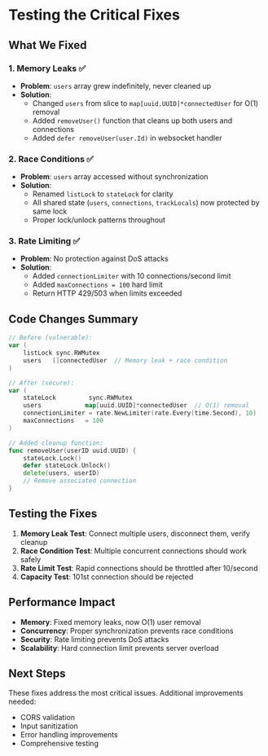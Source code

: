 # Testing the Critical Fixes

## What We Fixed

### 1. Memory Leaks ✅
- **Problem**: `users` array grew indefinitely, never cleaned up
- **Solution**: 
  - Changed `users` from slice to `map[uuid.UUID]*connectedUser` for O(1) removal
  - Added `removeUser()` function that cleans up both users and connections
  - Added `defer removeUser(user.Id)` in websocket handler

### 2. Race Conditions ✅
- **Problem**: `users` array accessed without synchronization
- **Solution**:
  - Renamed `listLock` to `stateLock` for clarity
  - All shared state (`users`, `connections`, `trackLocals`) now protected by same lock
  - Proper lock/unlock patterns throughout

### 3. Rate Limiting ✅
- **Problem**: No protection against DoS attacks
- **Solution**:
  - Added `connectionLimiter` with 10 connections/second limit
  - Added `maxConnections = 100` hard limit
  - Return HTTP 429/503 when limits exceeded

## Code Changes Summary

```go
// Before (vulnerable):
var (
    listLock sync.RWMutex
    users   []connectedUser  // Memory leak + race condition
)

// After (secure):
var (
    stateLock         sync.RWMutex
    users            map[uuid.UUID]*connectedUser  // O(1) removal
    connectionLimiter = rate.NewLimiter(rate.Every(time.Second), 10)
    maxConnections   = 100
)

// Added cleanup function:
func removeUser(userID uuid.UUID) {
    stateLock.Lock()
    defer stateLock.Unlock()
    delete(users, userID)
    // Remove associated connection
}
```

## Testing the Fixes

1. **Memory Leak Test**: Connect multiple users, disconnect them, verify cleanup
2. **Race Condition Test**: Multiple concurrent connections should work safely
3. **Rate Limit Test**: Rapid connections should be throttled after 10/second
4. **Capacity Test**: 101st connection should be rejected

## Performance Impact

- **Memory**: Fixed memory leaks, now O(1) user removal
- **Concurrency**: Proper synchronization prevents race conditions
- **Security**: Rate limiting prevents DoS attacks
- **Scalability**: Hard connection limit prevents server overload

## Next Steps

These fixes address the most critical issues. Additional improvements needed:
- CORS validation
- Input sanitization  
- Error handling improvements
- Comprehensive testing